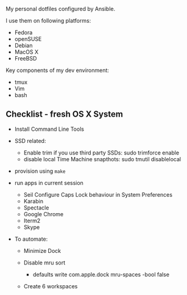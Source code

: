 My personal dotfiles configured by Ansible.

I use them on following platforms:

* Fedora
* openSUSE
* Debian
* MacOS X
* FreeBSD

Key components of my dev environment:

* tmux
* Vim
* bash

Checklist - fresh OS X System
-----------------------------

* Install Command Line Tools
* SSD related:
	* Enable trim if you use third party SSDs: sudo trimforce enable 
	* disable local Time Machine snapthots: sudo tmutil disablelocal
* provision using `make`
* run apps in current session
	* Seil
	  Configure Caps Lock behaviour in System Preferences
	* Karabin
	* Spectacle
	* Google Chrome
	* Iterm2
	* Skype

* To automate:
	* Minimize Dock
	* Disable mru sort

		* defaults write com.apple.dock mru-spaces -bool false

	* Create 6 workspaces
